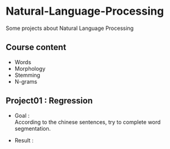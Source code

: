 # Natural-Language-Processing
Some projects about Natural Language Processing
>

## Course content
- Words
- Morphology
- Stemming
- N-grams
>

## Project01 : Regression
- Goal :       
According to the chinese sentences, try to complete word segmentation.      
>

- Result :      
>

